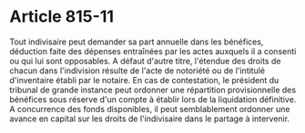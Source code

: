 # Article 815-11

Tout indivisaire peut demander sa part annuelle dans les bénéfices, déduction faite des dépenses entraînées par les actes auxquels il a consenti ou qui lui sont opposables.   A défaut d'autre titre, l'étendue des droits de chacun dans l'indivision résulte de l'acte de notoriété ou de l'intitulé d'inventaire établi par le notaire.   En cas de contestation, le président du tribunal de grande instance peut ordonner une répartition provisionnelle des bénéfices sous réserve d'un compte à établir lors de la liquidation définitive.   A concurrence des fonds disponibles, il peut semblablement ordonner une avance en capital sur les droits de l'indivisaire dans le partage à intervenir.